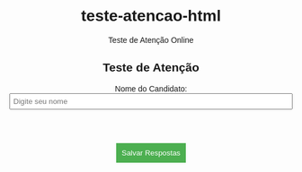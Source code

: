 # teste-atencao-html
Teste de Atenção Online
<!DOCTYPE html> <html lang="pt"> <head> <meta charset="UTF-8"> <meta name="viewport" content="width=device-width, initial-scale=1.0"> <title>Teste de Atenção</title> <style> body { font-family: Arial, sans-serif; text-align: center; padding: 20px; } .container { max-width: 600px; margin: auto; } .grid { display: grid; grid-template-columns: repeat(5, 1fr); gap: 10px; margin-top: 20px; } .box { border: 2px solid #333; padding: 10px; font-size: 20px; cursor: pointer; } .selected { background-color: lightblue; } input[type="text"] { padding: 5px; width: 100%; margin-bottom: 20px; } button { padding: 10px; margin-top: 20px; background-color: #4CAF50; color: white; border: none; cursor: pointer; } button:hover { background-color: #45a049; } </style> </head> <body> <div class="container"> <h2>Teste de Atenção</h2> <label>Nome do Candidato:</label> <input type="text" id="nome" placeholder="Digite seu nome"> <div class="grid" id="testGrid"></div> <button onclick="salvarRespostas()">Salvar Respostas</button> </div> <script> // Dados que você forneceu const dados = [ "8", "E", "4", "7", "9", "2", "6", "E", "1", "7", "5", "8", "3", "0", "E", "7", "3", "9", "7", "6", "2", "E", "5", "4", "8", "7", "1", "9", "E", "3", "0", "7", "2", "5", "E", "1", "9", "6", "4", "7", "8", "E", "0", "2", "5", "3", "9", "7", "E", "8", "4", "3", "9", "6", "1", "5", "E", "7", "0", "2", "8", "4", "E", "7" ]; // Função para criar o grid const grid = document.getElementById("testGrid"); dados.forEach(value => { let box = document.createElement("div"); box.classList.add("box"); box.textContent = value; box.onclick = () => box.classList.toggle("selected"); grid.appendChild(box); }); // Função para salvar as respostas function salvarRespostas() { let nome = document.getElementById("nome").value; if (!nome) { alert("Digite seu nome antes de enviar!"); return; } let respostas = Array.from(document.querySelectorAll(".box.selected")).map(box => box.textContent).join(", "); let resultado = `Nome: ${nome}\nRespostas Selecionadas: ${respostas}`; let blob = new Blob([resultado], { type: "text/plain" }); let link = document.createElement("a"); link.href = URL.createObjectURL(blob); link.download = `respostas_${nome}.txt`; link.click(); } </script> </body> </html>
